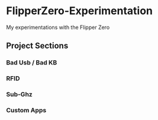 # FlipperZero-Experimentation
My experimentations with the Flipper Zero

## Project Sections

### Bad Usb / Bad KB

### RFID

### Sub-Ghz

### Custom Apps
